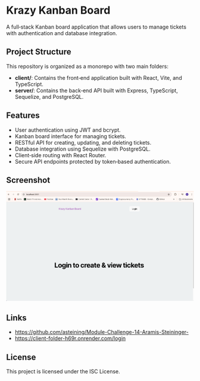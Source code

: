 # Krazy Kanban Board

A full‑stack Kanban board application that allows users to manage tickets with authentication and database integration.

## Project Structure

This repository is organized as a monorepo with two main folders:

- **client/**: Contains the front‑end application built with React, Vite, and TypeScript.
- **server/**: Contains the back‑end API built with Express, TypeScript, Sequelize, and PostgreSQL.

## Features

- User authentication using JWT and bcrypt.
- Kanban board interface for managing tickets.
- RESTful API for creating, updating, and deleting tickets.
- Database integration using Sequelize with PostgreSQL.
- Client‑side routing with React Router.
- Secure API endpoints protected by token‑based authentication.

## Screenshot
![Screenshot of the Kanban Board](/client/public/Krazy_Kanban_SS.png)




## Links
- https://github.com/asteining/Module-Challenge-14-Aramis-Steininger-
- https://client-folder-h69r.onrender.com/login



## License
This project is licensed under the ISC License.